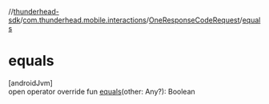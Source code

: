 //[thunderhead-sdk](../../../index.md)/[com.thunderhead.mobile.interactions](../index.md)/[OneResponseCodeRequest](index.md)/[equals](equals.md)

# equals

[androidJvm]\
open operator override fun [equals](equals.md)(other: Any?): Boolean
